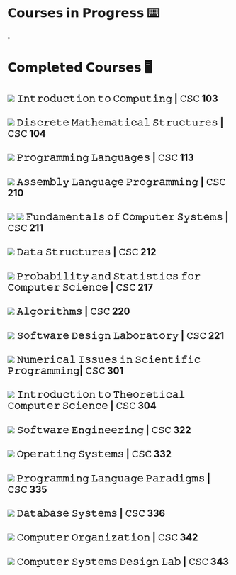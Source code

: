 # 𝗖𝗼𝘂𝗿𝘀𝗲𝘀 𝗶𝗻 𝗣𝗿𝗼𝗴𝗿𝗲𝘀𝘀 ⌨️
:white_small_square:

# 𝗖𝗼𝗺𝗽𝗹𝗲𝘁𝗲𝗱 𝗖𝗼𝘂𝗿𝘀𝗲𝘀 🖥️

## <img src= https://img.shields.io/badge/C%2B%2B-%20-lightgrey> 𝙸𝚗𝚝𝚛𝚘𝚍𝚞𝚌𝚝𝚒𝚘𝚗 𝚝𝚘 𝙲𝚘𝚖𝚙𝚞𝚝𝚒𝚗𝚐 | 𝙲𝚂𝙲 103

## <img src= https://img.shields.io/badge/Math-%20-lightgrey> 𝙳𝚒𝚜𝚌𝚛𝚎𝚝𝚎 𝙼𝚊𝚝𝚑𝚎𝚖𝚊𝚝𝚒𝚌𝚊𝚕 𝚂𝚝𝚛𝚞𝚌𝚝𝚞𝚛𝚎𝚜 | 𝙲𝚂𝙲 104

## <img src= https://img.shields.io/badge/python-%20-lightgrey> 𝙿𝚛𝚘𝚐𝚛𝚊𝚖𝚖𝚒𝚗𝚐 𝙻𝚊𝚗𝚐𝚞𝚊𝚐𝚎𝚜 | 𝙲𝚂𝙲 113

## <img src= https://img.shields.io/badge/asm-%20-lightgrey> 𝙰𝚜𝚜𝚎𝚖𝚋𝚕𝚢 𝙻𝚊𝚗𝚐𝚞𝚊𝚐𝚎 𝙿𝚛𝚘𝚐𝚛𝚊𝚖𝚖𝚒𝚗𝚐 | 𝙲𝚂𝙲 210

## <img src= https://img.shields.io/badge/vhdl-%20-lightgrey> <img src= https://img.shields.io/badge/asm-%20-lightgrey> 𝙵𝚞𝚗𝚍𝚊𝚖𝚎𝚗𝚝𝚊𝚕𝚜 𝚘𝚏 𝙲𝚘𝚖𝚙𝚞𝚝𝚎𝚛 𝚂𝚢𝚜𝚝𝚎𝚖𝚜 | 𝙲𝚂𝙲 211

## <img src= https://img.shields.io/badge/C%2B%2B-%20-lightgrey> 𝙳𝚊𝚝𝚊 𝚂𝚝𝚛𝚞𝚌𝚝𝚞𝚛𝚎𝚜 | 𝙲𝚂𝙲 212

## <img src= https://img.shields.io/badge/vhdl-%20-lightgrey>  𝙿𝚛𝚘𝚋𝚊𝚋𝚒𝚕𝚒𝚝𝚢 𝚊𝚗𝚍 𝚂𝚝𝚊𝚝𝚒𝚜𝚝𝚒𝚌𝚜 𝚏𝚘𝚛 𝙲𝚘𝚖𝚙𝚞𝚝𝚎𝚛 𝚂𝚌𝚒𝚎𝚗𝚌𝚎 | 𝙲𝚂𝙲 217

## <img src= https://img.shields.io/badge/C%2B%2B-%20-lightgrey> 𝙰𝚕𝚐𝚘𝚛𝚒𝚝𝚑𝚖𝚜 | 𝙲𝚂𝙲 220

## <img src= https://img.shields.io/badge/C%2B%2B-%20-lightgrey> 𝚂𝚘𝚏𝚝𝚠𝚊𝚛𝚎 𝙳𝚎𝚜𝚒𝚐𝚗 𝙻𝚊𝚋𝚘𝚛𝚊𝚝𝚘𝚛𝚢 | 𝙲𝚂𝙲 221

## <img src= https://img.shields.io/badge/C%2B%2B-%20-lightgrey> 𝙽𝚞𝚖𝚎𝚛𝚒𝚌𝚊𝚕 𝙸𝚜𝚜𝚞𝚎𝚜 𝚒𝚗 𝚂𝚌𝚒𝚎𝚗𝚝𝚒𝚏𝚒𝚌 𝙿𝚛𝚘𝚐𝚛𝚊𝚖𝚖𝚒𝚗𝚐| 𝙲𝚂𝙲 301

## <img src= https://img.shields.io/badge/C%2B%2B-%20-lightgrey> 𝙸𝚗𝚝𝚛𝚘𝚍𝚞𝚌𝚝𝚒𝚘𝚗 𝚝𝚘 𝚃𝚑𝚎𝚘𝚛𝚎𝚝𝚒𝚌𝚊𝚕 𝙲𝚘𝚖𝚙𝚞𝚝𝚎𝚛 𝚂𝚌𝚒𝚎𝚗𝚌𝚎 | 𝙲𝚂𝙲 304

## <img src= https://img.shields.io/badge/C%2B%2B-%20-lightgrey> 𝚂𝚘𝚏𝚝𝚠𝚊𝚛𝚎 𝙴𝚗𝚐𝚒𝚗𝚎𝚎𝚛𝚒𝚗𝚐 | 𝙲𝚂𝙲 322

## <img src= https://img.shields.io/badge/C%2B%2B-%20-lightgrey> 𝙾𝚙𝚎𝚛𝚊𝚝𝚒𝚗𝚐 𝚂𝚢𝚜𝚝𝚎𝚖𝚜 | 𝙲𝚂𝙲 332

## <img src= https://img.shields.io/badge/C%2B%2B-%20-lightgrey> 𝙿𝚛𝚘𝚐𝚛𝚊𝚖𝚖𝚒𝚗𝚐 𝙻𝚊𝚗𝚐𝚞𝚊𝚐𝚎 𝙿𝚊𝚛𝚊𝚍𝚒𝚐𝚖𝚜 | 𝙲𝚂𝙲 335

## <img src= https://img.shields.io/badge/C%2B%2B-%20-lightgrey> 𝙳𝚊𝚝𝚊𝚋𝚊𝚜𝚎 𝚂𝚢𝚜𝚝𝚎𝚖𝚜 | 𝙲𝚂𝙲 336

## <img src= https://img.shields.io/badge/C%2B%2B-%20-lightgrey> 𝙲𝚘𝚖𝚙𝚞𝚝𝚎𝚛 𝙾𝚛𝚐𝚊𝚗𝚒𝚣𝚊𝚝𝚒𝚘𝚗 | 𝙲𝚂𝙲 342

## <img src= https://img.shields.io/badge/C%2B%2B-%20-lightgrey> 𝙲𝚘𝚖𝚙𝚞𝚝𝚎𝚛 𝚂𝚢𝚜𝚝𝚎𝚖𝚜 𝙳𝚎𝚜𝚒𝚐𝚗 𝙻𝚊𝚋 | 𝙲𝚂𝙲 343

